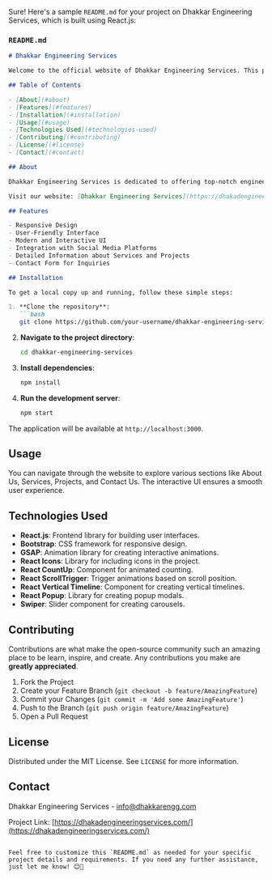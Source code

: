 Sure! Here's a sample `README.md` for your project on Dhakkar Engineering Services, which is built using React.js:

### `README.md`

```markdown
# Dhakkar Engineering Services

Welcome to the official website of Dhakkar Engineering Services. This project is built using React.js to provide a seamless and interactive user experience.

## Table of Contents

- [About](#about)
- [Features](#features)
- [Installation](#installation)
- [Usage](#usage)
- [Technologies Used](#technologies-used)
- [Contributing](#contributing)
- [License](#license)
- [Contact](#contact)

## About

Dhakkar Engineering Services is dedicated to offering top-notch engineering solutions. Our team of experienced professionals is committed to delivering innovative and efficient services to meet the diverse needs of our clients.

Visit our website: [Dhakkar Engineering Services](https://dhakadengineeringservices.com/)

## Features

- Responsive Design
- User-Friendly Interface
- Modern and Interactive UI
- Integration with Social Media Platforms
- Detailed Information about Services and Projects
- Contact Form for Inquiries

## Installation

To get a local copy up and running, follow these simple steps:

1. **Clone the repository**:
   ```bash
   git clone https://github.com/your-username/dhakkar-engineering-services.git
   ```

2. **Navigate to the project directory**:
   ```bash
   cd dhakkar-engineering-services
   ```

3. **Install dependencies**:
   ```bash
   npm install
   ```

4. **Run the development server**:
   ```bash
   npm start
   ```

The application will be available at `http://localhost:3000`.

## Usage

You can navigate through the website to explore various sections like About Us, Services, Projects, and Contact Us. The interactive UI ensures a smooth user experience.

## Technologies Used

- **React.js**: Frontend library for building user interfaces.
- **Bootstrap**: CSS framework for responsive design.
- **GSAP**: Animation library for creating interactive animations.
- **React Icons**: Library for including icons in the project.
- **React CountUp**: Component for animated counting.
- **React ScrollTrigger**: Trigger animations based on scroll position.
- **React Vertical Timeline**: Component for creating vertical timelines.
- **React Popup**: Library for creating popup modals.
- **Swiper**: Slider component for creating carousels.

## Contributing

Contributions are what make the open-source community such an amazing place to be learn, inspire, and create. Any contributions you make are **greatly appreciated**.

1. Fork the Project
2. Create your Feature Branch (`git checkout -b feature/AmazingFeature`)
3. Commit your Changes (`git commit -m 'Add some AmazingFeature'`)
4. Push to the Branch (`git push origin feature/AmazingFeature`)
5. Open a Pull Request

## License

Distributed under the MIT License. See `LICENSE` for more information.

## Contact

Dhakkar Engineering Services - [info@dhakkarengg.com](mailto:info@dhakkarengg.com)

Project Link: [https://dhakadengineeringservices.com/](https://dhakadengineeringservices.com/)
```

Feel free to customize this `README.md` as needed for your specific project details and requirements. If you need any further assistance, just let me know! 😊🚀
